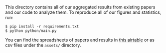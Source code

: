 This directory contains all of our aggregated results from existing papers and our code to analyze them. To reproduce all of our figures and statistics, run:
```
$ pip install -r requirements.txt
$ python python/main.py
```
You can find the spreadsheets of papers and results in [this airtable](https://airtable.com/shreGTLuvrXuWxs19) or as csv files under the `assets/` directory.

